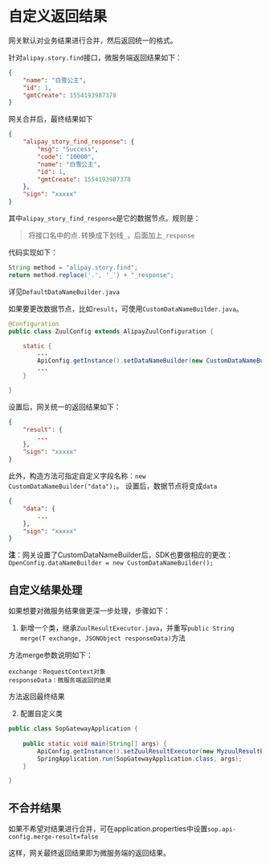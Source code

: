 # 自定义返回结果

网关默认对业务结果进行合并，然后返回统一的格式。

针对`alipay.story.find`接口，微服务端返回结果如下：

```json
{
    "name": "白雪公主",
    "id": 1,
    "gmtCreate": 1554193987378
}
```

网关合并后，最终结果如下

```json
{
	"alipay_story_find_response": {
		"msg": "Success",
		"code": "10000",
		"name": "白雪公主",
		"id": 1,
		"gmtCreate": 1554193987378
	},
	"sign": "xxxxx"
}
```

其中`alipay_story_find_response`是它的数据节点。规则是：

> 将接口名中的点`.`转换成下划线`_`，后面加上`_response`

代码实现如下：

```java
String method = "alipay.story.find";
return method.replace('.', '_') + "_response";
```

详见`DefaultDataNameBuilder.java`

如果要更改数据节点，比如`result`，可使用`CustomDataNameBuilder.java`。

```java
@Configuration
public class ZuulConfig extends AlipayZuulConfiguration {

    static {
        ...
        ApiConfig.getInstance().setDataNameBuilder(new CustomDataNameBuilder());
        ...
    }

}
```

设置后，网关统一的返回结果如下：

```json
{
	"result": {
		...
	},
	"sign": "xxxxx"
}
```

此外，构造方法可指定自定义字段名称：`new CustomDataNameBuilder("data");`。
设置后，数据节点将变成`data`

```json
{
	"data": {
		...
	},
	"sign": "xxxxx"
}
```

**注**：网关设置了CustomDataNameBuilder后，SDK也要做相应的更改：`OpenConfig.dataNameBuilder = new CustomDataNameBuilder();`

## 自定义结果处理

如果想要对微服务结果做更深一步处理，步骤如下：

1. 新增一个类，继承`ZuulResultExecutor.java`，并重写`public String merge(T exchange, JSONObject responseData)`方法

方法merge参数说明如下：

    exchange：RequestContext对象
    responseData：微服务端返回的结果

方法返回最终结果

2. 配置自定义类

```java
public class SopGatewayApplication {
    
    public static void main(String[] args) {
        ApiConfig.getInstance().setZuulResultExecutor(new MyzuulResultExecutor());
        SpringApplication.run(SopGatewayApplication.class, args);
    }

}
```


## 不合并结果

如果不希望对结果进行合并，可在application.properties中设置`sop.api-config.merge-result=false`


这样，网关最终返回结果即为微服务端的返回结果。